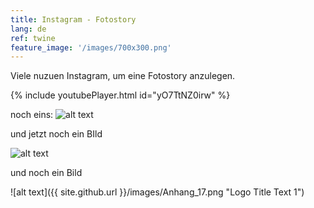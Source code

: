 ```yaml
---
title: Instagram - Fotostory 
lang: de
ref: twine
feature_image: '/images/700x300.png'
---
```


Viele nuzuen Instagram, um eine Fotostory anzulegen.

{% include youtubePlayer.html id="yO7TtNZ0irw" %}

noch eins: ![alt text](http://www.berliner-zeitung.de/image/1523816/2x1/940/470/20495693672a3792da5909897cdad279/YL/maedel-tablet-imago-jpg.jpg "Logo Title Text 1")

und jetzt noch ein BIld

![alt text](http://img.geo.de/div/image/77485/faultier-gross.jpg "Logo Title Text 1")

und noch ein Bild

![alt text]({{ site.github.url }}/images/Anhang_17.png "Logo Title Text 1")
